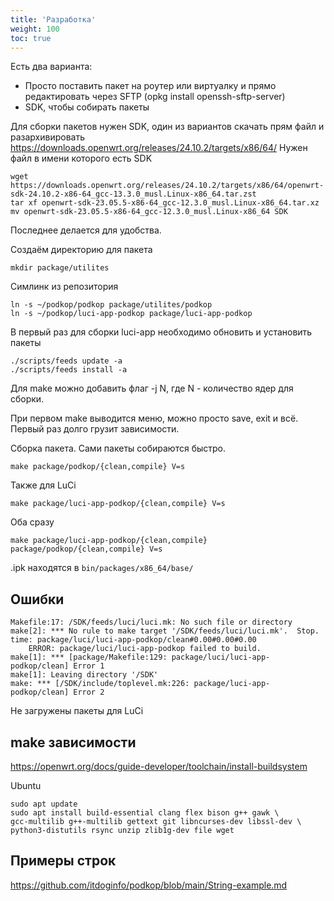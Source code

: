 ```yaml
---
title: 'Разработка'
weight: 100
toc: true
---
```


Есть два варианта:
- Просто поставить пакет на роутер или виртуалку и прямо редактировать через SFTP (opkg install openssh-sftp-server)
- SDK, чтобы собирать пакеты

Для сборки пакетов нужен SDK, один из вариантов скачать прям файл и разархивировать
https://downloads.openwrt.org/releases/24.10.2/targets/x86/64/
Нужен файл в имени которого есть SDK

```
wget https://downloads.openwrt.org/releases/24.10.2/targets/x86/64/openwrt-sdk-24.10.2-x86-64_gcc-13.3.0_musl.Linux-x86_64.tar.zst
tar xf openwrt-sdk-23.05.5-x86-64_gcc-12.3.0_musl.Linux-x86_64.tar.xz
mv openwrt-sdk-23.05.5-x86-64_gcc-12.3.0_musl.Linux-x86_64 SDK
```
Последнее делается для удобства.

Создаём директорию для пакета
```
mkdir package/utilites
```

Симлинк из репозитория
```
ln -s ~/podkop/podkop package/utilites/podkop
ln -s ~/podkop/luci-app-podkop package/luci-app-podkop
```

В первый раз для сборки luci-app необходимо обновить и установить пакеты
```
./scripts/feeds update -a
./scripts/feeds install -a
```

Для make можно добавить флаг -j N, где N - количество ядер для сборки.

При первом make выводится меню, можно просто save, exit и всё. Первый раз долго грузит зависимости.

Сборка пакета. Сами пакеты собираются быстро.
```
make package/podkop/{clean,compile} V=s
```

Также для LuCi
```
make package/luci-app-podkop/{clean,compile} V=s
```

Оба сразу
```
make package/luci-app-podkop/{clean,compile} package/podkop/{clean,compile} V=s
```

.ipk находятся в `bin/packages/x86_64/base/`

## Ошибки
```
Makefile:17: /SDK/feeds/luci/luci.mk: No such file or directory
make[2]: *** No rule to make target '/SDK/feeds/luci/luci.mk'.  Stop.
time: package/luci/luci-app-podkop/clean#0.00#0.00#0.00
    ERROR: package/luci/luci-app-podkop failed to build.
make[1]: *** [package/Makefile:129: package/luci/luci-app-podkop/clean] Error 1
make[1]: Leaving directory '/SDK'
make: *** [/SDK/include/toplevel.mk:226: package/luci-app-podkop/clean] Error 2
```

Не загружены пакеты для LuCi

## make зависимости
https://openwrt.org/docs/guide-developer/toolchain/install-buildsystem

Ubuntu
```
sudo apt update
sudo apt install build-essential clang flex bison g++ gawk \
gcc-multilib g++-multilib gettext git libncurses-dev libssl-dev \
python3-distutils rsync unzip zlib1g-dev file wget
```

## Примеры строк
https://github.com/itdoginfo/podkop/blob/main/String-example.md